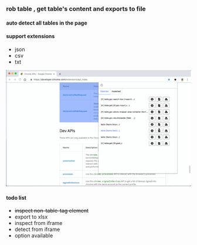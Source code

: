 ### rob table , get table's content and exports to file
#### auto detect all tables in the page
#### support extensions 
- json 
- csv 
- txt

![samlple gif](./sample.gif)

#### todo list

- ~~inspect non-table-tag element~~
- export to xlsx
- inspect from iframe
- detect from iframe
- option available
